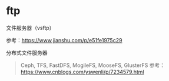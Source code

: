 # ftp
文件服务器（vsftp）

参考：https://www.jianshu.com/p/e51fe1975c29

分布式文件服务器
> Ceph, TFS, FastDFS, MogileFS, MooseFS, GlusterFS
参考：https://www.cnblogs.com/yswenli/p/7234579.html

